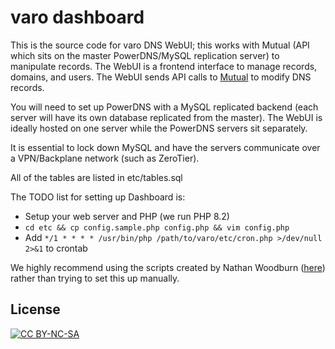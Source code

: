 # varo dashboard

This is the source code for varo DNS WebUI; this works with Mutual (API which sits on the master PowerDNS/MySQL replication server) to manipulate records. The WebUI is a frontend interface to manage records, domains, and users. The WebUI sends API calls to [Mutual](https://github.com/varodomains/mutual) to modify DNS records.

You will need to set up PowerDNS with a MySQL replicated backend (each server will have its own database replicated from the master). The WebUI is ideally hosted on one server while the PowerDNS servers sit separately.

It is essential to lock down MySQL and have the servers communicate over a VPN/Backplane network (such as ZeroTier).

All of the tables are listed in etc/tables.sql

The TODO list for setting up Dashboard is:
* Setup your web server and PHP (we run PHP 8.2)
* `cd etc && cp config.sample.php config.php && vim config.php`
* Add `*/1 * * * * /usr/bin/php /path/to/varo/etc/cron.php >/dev/null 2>&1` to crontab

We highly recommend using the scripts created by Nathan Woodburn ([here](https://github.com/Nathanwoodburn/HNS-server/tree/main/varo)) rather than trying to set this up manually.

## License
[![CC BY-NC-SA](https://i.creativecommons.org/l/by-nc-nd/3.0/88x31.png)](https://creativecommons.org/licenses/by-nc-sa/4.0/)

